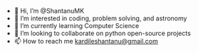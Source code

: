 - 👋 Hi, I’m @ShantanuMK
- 👀 I’m interested in coding, problem solving, and astronomy
- 🌱 I’m currently learning Computer Science
- 💞️ I’m looking to collaborate on python open-source projects
- 📫 How to reach me kardileshantanu@gmail.com

<!---
ShantanuMK/ShantanuMK is a ✨ special ✨ repository because its `README.md` (this file) appears on your GitHub profile.
You can click the Preview link to take a look at your changes.
--->
